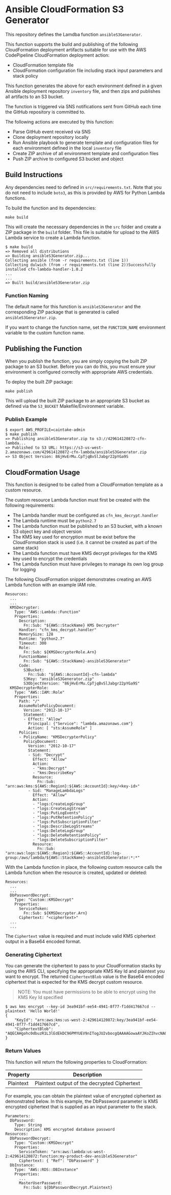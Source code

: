 # Ansible CloudFormation S3 Generator

This repository defines the Lamdba function `ansibleS3Generator`.

This function supports the build and publishing of the following CloudFormation deployment artifacts suitable for use with the AWS CodePipeline CloudFormation deployment action:

- CloudFormation template file
- CloudFormation configuration file including stack input parameters and stack policy

This function generates the above for each environment defined in a given Ansible deployment repository `inventory` file, and then zips and publishes all artifacts to an S3 bucket.

The function is triggered via SNS notifications sent from GitHub each time the GitHub repository is committed to.  

The following actions are executed by this function:

- Parse GitHub event received via SNS
- Clone deployment repository locally
- Run Ansible playbook to generate template and configuration files for each environment defined in the local `inventory` file
- Create ZIP archive of all environment template and configuration files
- Push ZIP archive to configured S3 bucket and object

## Build Instructions

Any dependencies need to defined in `src/requirements.txt`.  Note that you do not need to include `boto3`, as this is provided by AWS for Python Lambda functions.

To build the function and its dependencies:

`make build`

This will create the necessary dependencies in the `src` folder and create a ZIP package in the `build` folder.  This file is suitable for upload to the AWS Lambda service to create a Lambda function.

```
$ make build
=> Removed all distributions
=> Building ansibleS3Generator.zip...
Collecting ansible (from -r requirements.txt (line 1))
Collecting dulwich (from -r requirements.txt (line 2))Successfully installed cfn-lambda-handler-1.0.2
...
...
=> Built build/ansibleS3Generator.zip
```

### Function Naming

The default name for this function is `ansibleS3Generator` and the corresponding ZIP package that is generated is called `ansibleS3Generator.zip`.

If you want to change the function name, set the `FUNCTION_NAME` environment variable to the custom function name.

## Publishing the Function

When you publish the function, you are simply copying the built ZIP package to an S3 bucket.  Before you can do this, you must ensure your environment is configured correctly with appropriate AWS credentials.

To deploy the built ZIP package:

`make publish`

This will upload the built ZIP package to an appropriate S3 bucket as defined via the `S3_BUCKET` Makefile/Environment variable.

### Publish Example

```
$ export AWS_PROFILE=caintake-admin
$ make publish
=> Publishing ansibleS3Generator.zip to s3://429614120872-cfn-lambda...
=> Published to S3 URL: https://s3-us-west-2.amazonaws.com/429614120872-cfn-lambda/ansibleS3Generator.zip
=> S3 Object Version: 86jHvErMu.CpTjqBvSlJabgr22pYGa9S
```

## CloudFormation Usage

This function is designed to be called from a CloudFormation template as a custom resource.

The custom resource Lambda function must first be created with the following requirements:

- The Lambda handler must be configured as `cfn_kms_decrypt.handler`
- The Lambda runtime must be `python2.7`
- The Lambda function must be published to an S3 bucket, with a known S3 object key and object version
- The KMS key used for encryption must be exist before the CloudFormation stack is used (i.e. it cannot be created as part of the same stack)
- The Lambda function must have KMS decrypt privileges for the KMS key used to encrypt the credentials 
- The Lambda function must have privileges to manage its own log group for logging

The following CloudFormation snippet demonstrates creating an AWS Lambda function with an example IAM role.

```
Resources:
  ...
  ...
  KMSDecrypter:
    Type: "AWS::Lambda::Function"
    Properties:
      Description: 
        Fn::Sub: "${AWS::StackName} KMS Decrypter"
      Handler: "cfn_kms_decrypt.handler"
      MemorySize: 128
      Runtime: "python2.7"
      Timeout: 300
      Role: 
        Fn::Sub: ${KMSDecrypterRole.Arn}
      FunctionName: 
        Fn::Sub: "${AWS::StackName}-ansibleS3Generator"
      Code:
        S3Bucket: 
          Fn::Sub: "${AWS::AccountId}-cfn-lambda"
        S3Key: "ansibleS3Generator.zip"
        S3ObjectVersion: "86jHvErMu.CpTjqBvSlJabgr22pYGa9S"
  KMSDecrypterRole:
    Type: "AWS::IAM::Role"
    Properties:
      Path: "/"
      AssumeRolePolicyDocument:
        Version: "2012-10-17"
        Statement:
        - Effect: "Allow"
          Principal: {"Service": "lambda.amazonaws.com"}
          Action: [ "sts:AssumeRole" ]
      Policies:
      - PolicyName: "KMSDecrypterPolicy"
        PolicyDocument:
          Version: "2012-10-17"
          Statement:
          - Sid: "Decrypt"
            Effect: "Allow"
            Action:
            - "kms:Decrypt"
            - "kms:DescribeKey"
            Resource:
              Fn::Sub: "arn:aws:kms:${AWS::Region}:${AWS::AccountId}:key/<key-id>"
          - Sid: "ManageLambdaLogs"
            Effect: "Allow"
            Action:
            - "logs:CreateLogGroup"
            - "logs:CreateLogStream"
            - "logs:PutLogEvents"
            - "logs:PutRetentionPolicy"
            - "logs:PutSubscriptionFilter"
            - "logs:DescribeLogStreams"
            - "logs:DeleteLogGroup"
            - "logs:DeleteRetentionPolicy"
            - "logs:DeleteSubscriptionFilter"
            Resource: 
              Fn::Sub: "arn:aws:logs:${AWS::Region}:${AWS::AccountId}:log-group:/aws/lambda/${AWS::StackName}-ansibleS3Generator:*:*"
```

With the Lambda function in place, the following custom resource calls the Lambda function when the resource is created, updated or deleted:

```
Resources:
  ...
  ...
  DbPasswordDecrypt:
    Type: "Custom::KMSDecrypt"
    Properties:
      ServiceToken: 
        Fn::Sub: ${KMSDecrypter.Arn}
      Ciphertext: "<ciphertext>"
  ...
  ...
```

The `Ciphertext` value is required and must include valid KMS ciphertext output in a Base64 encoded format.

### Generating Ciphertext

You can generate the ciphertext to pass to your CloudFormation stacks by using the AWS CLI, specifying the appropriate KMS Key Id and plaintext you want to encrypt.  The returned `CiphertextBlob` value is the Base64 encoded ciphertext that is expected for the KMS decrypt custom resource.

> NOTE: You must have permissions to be able to encrypt using the KMS Key Id specified

```
$ aws kms encrypt --key-id 3ea941bf-ee54-4941-8f77-f1dd417667cd --plaintext 'Hello World!'
{
    "KeyId": "arn:aws:kms:us-west-2:429614120872:key/3ea941bf-ee54-4941-8f77-f1dd417667cd",
    "CiphertextBlob": "AQECAHgohc0dbuzR1L3lEdEkDC96PMYUEV9nITogJU2vbocgQAAAAGowaAYJKoZIhvcNAQcGoFswWQIBADBUBgkqhkiG9w0BBwEwHgYJYIZIAWUDBAEuMBEEDB4uW3mVBu3L8ErR1AIBEIAnSkLisBBGibq5wjbMR/0Ew9QDAbP37gXU8jdOYYZFzNOO8IwbnvHS"
}
```

### Return Values

This function will return the following properties to CloudFormation:

| Property  | Description                                  |
|-----------|----------------------------------------------|
| Plaintext | Plaintext output of the decrypted Ciphertext |

For example, you can obtain the plaintext value of encrypted ciphertext as demonstrated below.  In this example, the DbPassword parameter is KMS encrypted ciphertext that is supplied as an input parameter to the stack.

```
Parameters:
  DbPassword:
    Type: String
    Description: KMS encrypted database password
Resources:
  DbPasswordDecrypt:
    Type: "Custom::KMSDecrypt"
    Properties:
      ServiceToken: "arn:aws:lambda:us-west-2:429614120872:function:my-product-dev-ansibleS3Generator"
      Ciphertext: { "Ref": "DbPassword" }
  DbInstance:
    Type: "AWS::RDS::DBInstance"
    Properties:
      ...
      MasterUserPassword:
        Fn::Sub: ${DbPasswordDecrypt.Plaintext}
```